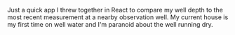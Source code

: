 Just a quick app I threw together in React to compare my well depth to the most recent measurement at a nearby observation well.   My current house is my first time on well water and I'm paranoid about the well running dry.